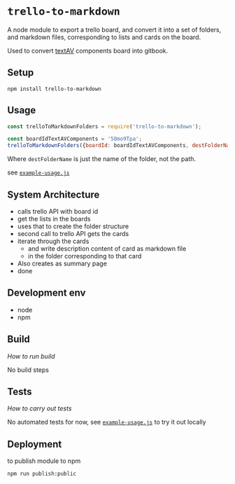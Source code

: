 # `trello-to-markdown`

A node module to export a trello board, and convert it into a set of folders, and markdown files, corresponding to lists and cards on the board.

Used to convert [textAV](textAV.tech) components board into gitbook.

## Setup

`npm install trello-to-markdown`

## Usage

```js
const trelloToMarkdownFolders = require('trello-to-markdown');

const boardIdTextAVComponents = '58mo9Tpa';
trelloToMarkdownFolders({boardId: boardIdTextAVComponents, destFolderName: 'docs' );
```

Where `destFolderName` is just the name of the folder, not the path.

see [`example-usage.js`](./example-usage.js)

<!-- To run example do `node example-usage.js` -->

## System Architecture

- calls trello API with board id
- get the lists in the boards
- uses that to create the folder structure
- second call to trello API gets the cards
- iterate through the cards
  - and write description content of card as markdown file
  - in the folder corresponding to that card
- Also creates as summary page
- done

## Development env

- node
- npm

## Build

_How to run build_

No build steps

## Tests

_How to carry out tests_

No automated tests for now, see [`example-usage.js`](./example-usage.js) to try it out locally

## Deployment

<!-- _How to deploy the code/app into test/staging/production_ -->

to publish module to npm

```
npm run publish:public
```

<!--
### TODO

- [x] add module.exports
- [x] move card id as param
- [ ] figure out how to return a promise
      eg see dropbox paper to markdown Alvin PR
- [x] push to npm
- [ ] new repo to get from tello textAV and create gitbook -->
